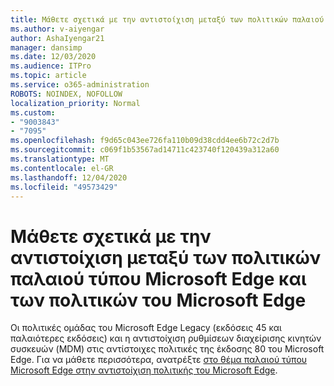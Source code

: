 ```yaml
---
title: Μάθετε σχετικά με την αντιστοίχιση μεταξύ των πολιτικών παλαιού τύπου Microsoft Edge και των πολιτικών του Microsoft Edge
ms.author: v-aiyengar
author: AshaIyengar21
manager: dansimp
ms.date: 12/03/2020
ms.audience: ITPro
ms.topic: article
ms.service: o365-administration
ROBOTS: NOINDEX, NOFOLLOW
localization_priority: Normal
ms.custom:
- "9003843"
- "7095"
ms.openlocfilehash: f9d65c043ee726fa110b09d38cdd4ee6b72c2d7b
ms.sourcegitcommit: c069f1b53567ad14711c423740f120439a312a60
ms.translationtype: MT
ms.contentlocale: el-GR
ms.lasthandoff: 12/04/2020
ms.locfileid: "49573429"
---
```

# <a name="learn-about-mapping-between-microsoft-edge-legacy-policies-and-microsoft-edge-policies"></a>Μάθετε σχετικά με την αντιστοίχιση μεταξύ των πολιτικών παλαιού τύπου Microsoft Edge και των πολιτικών του Microsoft Edge

Οι πολιτικές ομάδας του Microsoft Edge Legacy (εκδόσεις 45 και παλαιότερες εκδόσεις) και η αντιστοίχιση ρυθμίσεων διαχείρισης κινητών συσκευών (MDM) στις αντίστοιχες πολιτικές της έκδοσης 80 του Microsoft Edge. Για να μάθετε περισσότερα, ανατρέξτε [στο θέμα παλαιού τύπου Microsoft Edge στην αντιστοίχιση πολιτικής του Microsoft Edge](https://go.microsoft.com/fwlink/?linkid=2141665).